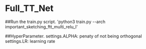 # Full_TT_Net

##Run the train.py script.
'python3 train.py --arch important_sketching_ftt_multi_relu_l'

##HyperParameter.
settings.ALPHA: penaty of not being orthogonal
settings.LR: learning rate
